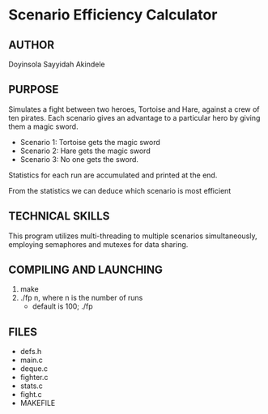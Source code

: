 # Scenario Efficiency Calculator

AUTHOR 
------
Doyinsola Sayyidah Akindele


PURPOSE
-------
Simulates a fight between two heroes, Tortoise and Hare, against a crew of ten pirates. Each scenario gives an advantage to a particular hero by giving them a magic sword.
- Scenario 1: Tortoise gets the magic sword
- Scenario 2: Hare gets the magic sword
- Scenario 3: No one gets the sword.

Statistics for each run are accumulated and printed at the end.

From the statistics we can deduce which scenario is most efficient

TECHNICAL SKILLS
----------------
This program utilizes multi-threading to multiple scenarios simultaneously, employing semaphores and mutexes for data sharing.

COMPILING AND LAUNCHING
------------------------
1. make
2. ./fp n, where n is the number of runs
   - default is 100; ./fp


FILES
-------------------------------
- defs.h
- main.c
- deque.c
- fighter.c
- stats.c
- fight.c
- MAKEFILE
